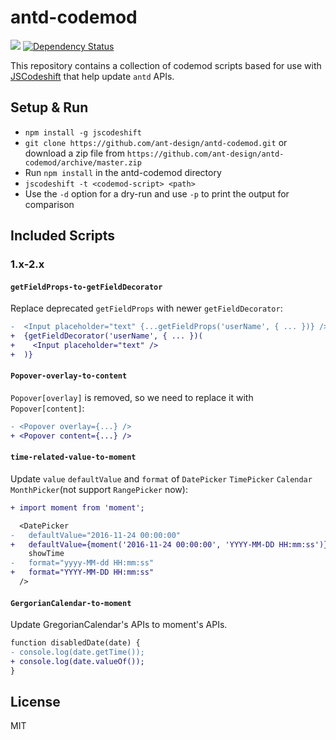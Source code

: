 # antd-codemod

[![](https://img.shields.io/travis/ant-design/antd-codemod.svg?style=flat-square)](https://travis-ci.org/ant-design/antd-codemod)
[![Dependency Status](https://david-dm.org/ant-design/antd-codemod.svg?style=flat-square)](https://david-dm.org/ant-design/antd-codemod)

This repository contains a collection of codemod scripts based for use with [JSCodeshift](https://github.com/facebook/jscodeshift) that help update `antd` APIs.

## Setup & Run

* `npm install -g jscodeshift`
* `git clone https://github.com/ant-design/antd-codemod.git` or download a zip file from `https://github.com/ant-design/antd-codemod/archive/master.zip`
* Run `npm install` in the antd-codemod directory
* `jscodeshift -t <codemod-script> <path>`
* Use the `-d` option for a dry-run and use `-p` to print the output for comparison

## Included Scripts

### 1.x-2.x

#### `getFieldProps-to-getFieldDecorator`

Replace deprecated `getFieldProps` with newer `getFieldDecorator`:

```diff
-  <Input placeholder="text" {...getFieldProps('userName', { ... })} />
+  {getFieldDecorator('userName', { ... })(
+    <Input placeholder="text" />
+  )}
```

#### `Popover-overlay-to-content`

`Popover[overlay]` is removed, so we need to replace it with `Popover[content]`:

```diff
- <Popover overlay={...} />
+ <Popover content={...} />
```

#### `time-related-value-to-moment`

Update `value` `defaultValue` and `format` of `DatePicker` `TimePicker` `Calendar` `MonthPicker`(not support `RangePicker` now):

```diff
+ import moment from 'moment';

  <DatePicker
-   defaultValue="2016-11-24 00:00:00"
+   defaultValue={moment('2016-11-24 00:00:00', 'YYYY-MM-DD HH:mm:ss')}
    showTime
-   format="yyyy-MM-dd HH:mm:ss"
+   format="YYYY-MM-DD HH:mm:ss"
  />
```

#### `GergorianCalendar-to-moment`

Update GregorianCalendar's APIs to moment's APIs.

```diff
function disabledDate(date) {
- console.log(date.getTime());
+ console.log(date.valueOf());
}
```

## License

MIT
